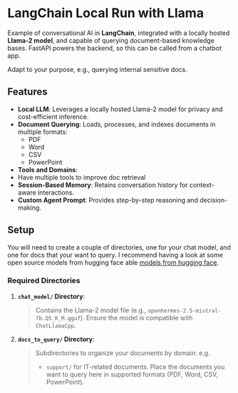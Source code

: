 # LangChain Local Run with Llama

Example of conversational AI in **LangChain**, integrated with a locally hosted **Llama-2 model**, and capable of querying document-based knowledge bases.
FastAPI powers the backend, so this can be called from a chatbot app.

Adapt to your purpose, e.g., querying internal sensitive docs.

## Features
- **Local LLM**: Leverages a locally hosted Llama-2 model for privacy and cost-efficient inference.
- **Document Querying**: Loads, processes, and indexes documents in multiple formats:
  - PDF
  - Word
  - CSV
  - PowerPoint
- **Tools and Domains**:
- Have multiple tools to improve doc retrieval
- **Session-Based Memory**: Retains conversation history for context-aware interactions.
- **Custom Agent Prompt**: Provides step-by-step reasoning and decision-making.


## Setup

You will need to create a couple of directories, one for your chat model, and one for docs that your want to query. I recommend having a look at some open source models from hugging face
able [models from hugging face](https://huggingface.co/TheBloke/OpenHermes-2.5-Mistral-7B-GGUF). 


### **Required Directories**
1. **`chat_model/` Directory**:
   > Contains the Llama-2 model file (e.g., `openhermes-2.5-mistral-7b.Q5_K_M.gguf`).
   > Ensure the model is compatible with `ChatLlamaCpp`.

2. **`docs_to_query/` Directory**:
   > Subdirectories to organize your documents by domain:
   e.g.
   > - `support/` for IT-related documents.
   > Place the documents you want to query here in supported formats (PDF, Word, CSV, PowerPoint).
